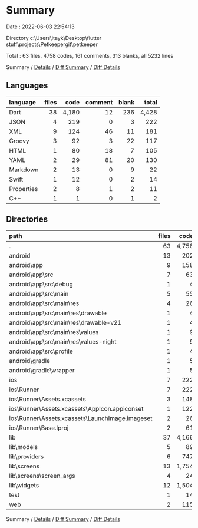 # Summary

Date : 2022-06-03 22:54:13

Directory c:\Users\itayk\Desktop\flutter stuff\projects\Petkeepergit\petkeeper

Total : 63 files,  4758 codes, 161 comments, 313 blanks, all 5232 lines

Summary / [Details](details.md) / [Diff Summary](diff.md) / [Diff Details](diff-details.md)

## Languages
| language | files | code | comment | blank | total |
| :--- | ---: | ---: | ---: | ---: | ---: |
| Dart | 38 | 4,180 | 12 | 236 | 4,428 |
| JSON | 4 | 219 | 0 | 3 | 222 |
| XML | 9 | 124 | 46 | 11 | 181 |
| Groovy | 3 | 92 | 3 | 22 | 117 |
| HTML | 1 | 80 | 18 | 7 | 105 |
| YAML | 2 | 29 | 81 | 20 | 130 |
| Markdown | 2 | 13 | 0 | 9 | 22 |
| Swift | 1 | 12 | 0 | 2 | 14 |
| Properties | 2 | 8 | 1 | 2 | 11 |
| C++ | 1 | 1 | 0 | 1 | 2 |

## Directories
| path | files | code | comment | blank | total |
| :--- | ---: | ---: | ---: | ---: | ---: |
| . | 63 | 4,758 | 161 | 313 | 5,232 |
| android | 13 | 202 | 48 | 33 | 283 |
| android\app | 9 | 158 | 47 | 22 | 227 |
| android\app\src | 7 | 63 | 44 | 9 | 116 |
| android\app\src\debug | 1 | 4 | 3 | 1 | 8 |
| android\app\src\main | 5 | 55 | 38 | 7 | 100 |
| android\app\src\main\res | 4 | 26 | 32 | 6 | 64 |
| android\app\src\main\res\drawable | 1 | 4 | 7 | 2 | 13 |
| android\app\src\main\res\drawable-v21 | 1 | 4 | 7 | 2 | 13 |
| android\app\src\main\res\values | 1 | 9 | 9 | 1 | 19 |
| android\app\src\main\res\values-night | 1 | 9 | 9 | 1 | 19 |
| android\app\src\profile | 1 | 4 | 3 | 1 | 8 |
| android\gradle | 1 | 5 | 1 | 1 | 7 |
| android\gradle\wrapper | 1 | 5 | 1 | 1 | 7 |
| ios | 7 | 222 | 2 | 9 | 233 |
| ios\Runner | 7 | 222 | 2 | 9 | 233 |
| ios\Runner\Assets.xcassets | 3 | 148 | 0 | 4 | 152 |
| ios\Runner\Assets.xcassets\AppIcon.appiconset | 1 | 122 | 0 | 1 | 123 |
| ios\Runner\Assets.xcassets\LaunchImage.imageset | 2 | 26 | 0 | 3 | 29 |
| ios\Runner\Base.lproj | 2 | 61 | 2 | 2 | 65 |
| lib | 37 | 4,166 | 2 | 229 | 4,397 |
| lib\models | 5 | 89 | 0 | 13 | 102 |
| lib\providers | 6 | 747 | 0 | 78 | 825 |
| lib\screens | 13 | 1,754 | 0 | 77 | 1,831 |
| lib\screens\screen_args | 4 | 24 | 0 | 7 | 31 |
| lib\widgets | 12 | 1,504 | 0 | 58 | 1,562 |
| test | 1 | 14 | 10 | 7 | 31 |
| web | 2 | 115 | 18 | 8 | 141 |

Summary / [Details](details.md) / [Diff Summary](diff.md) / [Diff Details](diff-details.md)